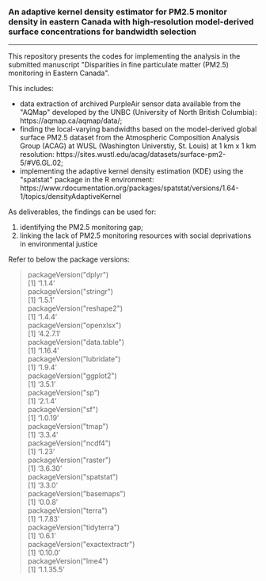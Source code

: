 ###  An adaptive kernel density estimator for PM2.5 monitor density in eastern Canada with high-resolution model-derived surface concentrations for bandwidth selection
-----------------------------------------------------------------------------------------------------------------------------------------------------------------------

This repository presents the codes for implementing the analysis in the submitted manuscript "Disparities in fine particulate matter (PM2.5) monitoring in Eastern Canada".

This includes:

<ul>
  <li>data extraction of archived PurpleAir sensor data available from the "AQMap" developed by the UNBC (University of North British Columbia): https://aqmap.ca/aqmap/data/; </li>
  <li>finding the local-varying bandwidths based on the model-derived global surface PM2.5 dataset from the Atmospheric Composition Analysis Group (ACAG) at WUSL (Washington Universtiy, St. Louis) at 1 km x 1 km resolution: https://sites.wustl.edu/acag/datasets/surface-pm2-5/#V6.GL.02; </li>
  <li>implementing the adaptive kernel density estimation (KDE) using the "spatstat" package in the R environment: https://www.rdocumentation.org/packages/spatstat/versions/1.64-1/topics/densityAdaptiveKernel </li>
</ul>

As deliverables, the findings can be used for: 
  1) identifying the PM2.5 monitoring gap;
  2) linking the lack of PM2.5 monitoring resources with social deprivations in environmental justice

Refer to below the package versions:
>>
> packageVersion("dplyr") <br>
[1] ‘1.1.4’ <br>
> packageVersion("stringr") <br>
[1] ‘1.5.1’ <br>
> packageVersion("reshape2") <br>
[1] ‘1.4.4’ <br>
> packageVersion("openxlsx") <br>
[1] ‘4.2.7.1’ <br>
> packageVersion("data.table") <br>
[1] ‘1.16.4’ <br>
> packageVersion("lubridate") <br>
[1] ‘1.9.4’ <br>
> packageVersion("ggplot2") <br>
[1] ‘3.5.1’ <br>
> packageVersion("sp") <br>
[1] ‘2.1.4’ <br>
> packageVersion("sf") <br>
[1] ‘1.0.19’ <br>
> packageVersion("tmap") <br>
[1] ‘3.3.4’ <br>
> packageVersion("ncdf4") <br>
[1] ‘1.23’ <br>
> packageVersion("raster") <br>
[1] ‘3.6.30’ <br>
> packageVersion("spatstat") <br>
[1] ‘3.3.0’ <br>
> packageVersion("basemaps") <br>
[1] ‘0.0.8’ <br>
> packageVersion("terra") <br>
[1] ‘1.7.83’ <br>
> packageVersion("tidyterra") <br>
[1] ‘0.6.1’ <br>
> packageVersion("exactextractr") <br>
[1] ‘0.10.0’ <br>
> packageVersion("lme4") <br>
[1] ‘1.1.35.5’ <br>
